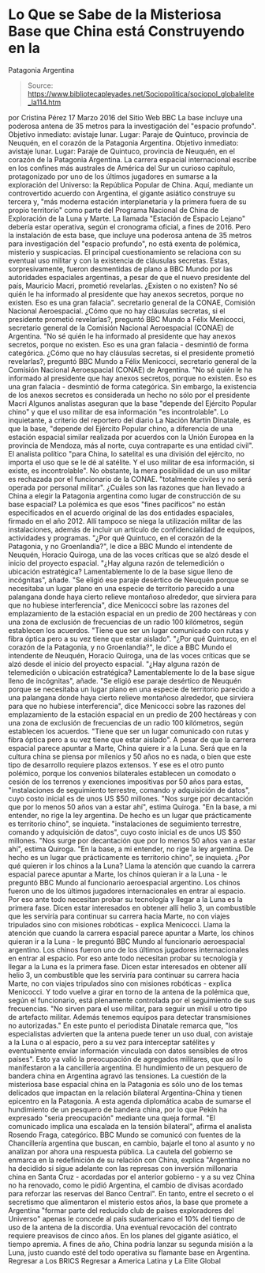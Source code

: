# Lo Que se Sabe de la Misteriosa Base que China está Construyendo en la 
Patagonia Argentina

> Source: https://www.bibliotecapleyades.net/Sociopolitica/sociopol_globalelite_la114.htm

por Cristina Pérez 17 Marzo 2016
del Sitio Web BBC
La base incluye
una poderosa antena de 35 metros
para la investigación del "espacio profundo".
Objetivo inmediato: avistaje lunar. Lugar: Paraje de Quintuco, provincia de Neuquén, en el corazón de la Patagonia Argentina.
Objetivo inmediato: avistaje lunar.
Lugar: Paraje de Quintuco, provincia de Neuquén, en el corazón de la Patagonia Argentina.
La carrera espacial internacional escribe en los confines más australes de América del Sur un curioso capítulo, protagonizado por uno de los últimos jugadores en sumarse a la exploración del Universo:
la República Popular de China.
Aquí, mediante un controvertido acuerdo con Argentina, el gigante asiático construye su tercera y,
"más moderna estación interplanetaria y la primera fuera de su propio territorio" como parte del Programa Nacional de China de Exploración de la Luna y Marte.
La llamada "Estación de Espacio Lejano" debería estar operativa, según el cronograma oficial, a fines de 2016.
Pero la instalación de esta base, que incluye una poderosa antena de 35 metros para investigación del "espacio profundo", no está exenta de polémica, misterio y suspicacias.
El principal cuestionamiento se relaciona con su eventual uso militar y con la existencia de cláusulas secretas.
Estas, sorpresivamente, fueron desmentidas de plano a BBC Mundo por las autoridades espaciales argentinas, a pesar de que el nuevo presidente del país, Mauricio Macri, prometió revelarlas.
¿Existen o no existen?
No sé quién le ha informado al presidente
que hay anexos secretos,
porque no existen.
Eso es una gran falacia".
secretario general de la CONAE,
Comisión Nacional Aeroespacial.
¿Cómo que no hay cláusulas secretas, si el presidente prometió revelarlas?, preguntó BBC Mundo a Félix Menicocci, secretario general de la Comisión Nacional Aeroespacial (CONAE) de Argentina. "No sé quién le ha informado al presidente que hay anexos secretos, porque no existen. Eso es una gran falacia - desmintió de forma categórica.
¿Cómo que no hay cláusulas secretas, si el presidente prometió revelarlas?, preguntó BBC Mundo a Félix Menicocci, secretario general de la Comisión Nacional Aeroespacial (CONAE) de Argentina.
"No sé quién le ha informado al presidente que hay anexos secretos, porque no existen. Eso es una gran falacia - desmintió de forma categórica.
Sin embargo, la existencia de los anexos secretos es considerada un hecho no sólo por el presidente Macri
Algunos analistas aseguran que la base
"depende del Ejército Popular chino"
y que el uso militar de esa información "es incontrolable".
Lo inquietante, a criterio del reportero del diario La Nación Martin Dinatale, es que la base,
"depende del Ejército Popular chino, a diferencia de una estación espacial similar realizada por acuerdos con la Unión Europea en la provincia de Mendoza, más al norte, cuya contraparte es una entidad civil".
El analista político
"para China, lo satelital es una división del ejército, no importa el uso que se le dé al satélite. Y el uso militar de esa información, si existe, es incontrolable".
No obstante, la mera posibilidad de un uso militar es rechazada por el funcionario de la CONAE.
"totalmente civiles y no será operada por personal militar".
¿Cuáles son las razones que han llevado a China
a elegir la Patagonia argentina como lugar de construcción
de su base espacial?
La polémica es que esos "fines pacíficos" no están especificados en el acuerdo original de las dos entidades espaciales, firmado en el año 2012.
Allí tampoco se niega la utilización militar de las instalaciones, además de incluir un artículo de confidencialidad de equipos, actividades y programas.
"¿Por qué Quintuco, en el corazón de la Patagonia, y no Groenlandia?", le dice a BBC Mundo el intendente de Neuquén, Horacio Quiroga, una de las voces críticas que se alzó desde el inicio del proyecto espacial. "¿Hay alguna razón de telemedición o ubicación estratégica? Lamentablemente lo de la base sigue lleno de incógnitas", añade. "Se eligió ese paraje desértico de Neuquén porque se necesitaba un lugar plano en una especie de territorio parecido a una palangana donde haya cierto relieve montañoso alrededor, que sirviera para que no hubiese interferencia", dice Menicocci sobre las razones del emplazamiento de la estación espacial en un predio de 200 hectáreas y con una zona de exclusión de frecuencias de un radio 100 kilómetros, según establecen los acuerdos. "Tiene que ser un lugar comunicado con rutas y fibra óptica pero a su vez tiene que estar aislado".
"¿Por qué Quintuco, en el corazón de la Patagonia, y no Groenlandia?", le dice a BBC Mundo el intendente de Neuquén, Horacio Quiroga, una de las voces críticas que se alzó desde el inicio del proyecto espacial.
"¿Hay alguna razón de telemedición o ubicación estratégica? Lamentablemente lo de la base sigue lleno de incógnitas", añade.
"Se eligió ese paraje desértico de Neuquén porque se necesitaba un lugar plano en una especie de territorio parecido a una palangana donde haya cierto relieve montañoso alrededor, que sirviera para que no hubiese interferencia", dice Menicocci sobre las razones del emplazamiento de la estación espacial en un predio de 200 hectáreas y con una zona de exclusión de frecuencias de un radio 100 kilómetros, según establecen los acuerdos.
"Tiene que ser un lugar comunicado con rutas y fibra óptica pero a su vez tiene que estar aislado".
A pesar de que la carrera espacial
parece apuntar a Marte,
China quiere ir a la Luna.
Será que en la cultura china se piensa por milenios y 50 años no es nada, o bien que este tipo de desarrollo requiere plazos extensos.
Y ese es el otro punto polémico, porque los convenios bilaterales establecen un comodato o cesión de los terrenos y exenciones impositivas por 50 años para estas,
"instalaciones de seguimiento terrestre, comando y adquisición de datos", cuyo costo inicial es de unos US $50 millones. "Nos surge por decantación que por lo menos 50 años van a estar ahí", estima Quiroga. "En la base, a mi entender, no rige la ley argentina. De hecho es un lugar que prácticamente es territorio chino", se inquieta.
"instalaciones de seguimiento terrestre, comando y adquisición de datos", cuyo costo inicial es de unos US $50 millones.
"Nos surge por decantación que por lo menos 50 años van a estar ahí", estima Quiroga. "En la base, a mi entender, no rige la ley argentina. De hecho es un lugar que prácticamente es territorio chino", se inquieta.
¿Por qué quieren ir los chinos a la Luna?
Llama la atención que cuando la carrera espacial parece apuntar a Marte, los chinos quieran ir a la Luna - le preguntó BBC Mundo al funcionario aeroespacial argentino. Los chinos fueron uno de los últimos jugadores internacionales en entrar al espacio. Por eso ante todo necesitan probar su tecnología y llegar a la Luna es la primera fase. Dicen estar interesados en obtener allí helio 3, un combustible que les serviría para continuar su carrera hacia Marte, no con viajes tripulados sino con misiones robóticas - explica Menicocci.
Llama la atención que cuando la carrera espacial parece apuntar a Marte, los chinos quieran ir a la Luna - le preguntó BBC Mundo al funcionario aeroespacial argentino.
Los chinos fueron uno de los últimos jugadores internacionales en entrar al espacio. Por eso ante todo necesitan probar su tecnología y llegar a la Luna es la primera fase.
Dicen estar interesados en obtener allí helio 3, un combustible que les serviría para continuar su carrera hacia Marte, no con viajes tripulados sino con misiones robóticas - explica Menicocci.
Y todo vuelve a girar en torno de la antena de la polémica que, según el funcionario, está plenamente controlada por el seguimiento de sus frecuencias.
"No sirven para el uso militar, para seguir un misil u otro tipo de artefacto militar. Además tenemos equipos para detectar transmisiones no autorizadas."
En este punto el periodista Dinatale remarca que,
"los especialistas advierten que la antena puede tener un uso dual, con avistaje a la Luna o al espacio, pero a su vez para interceptar satélites y eventualmente enviar información vinculada con datos sensibles de otros países".
Esto ya valió la preocupación de agregados militares, que así lo manifestaron a la cancillería argentina.
El hundimiento de un pesquero
de bandera china en Argentina
agravó las tensiones.
La cuestión de la misteriosa base espacial china en la Patagonia es sólo uno de los temas delicados que impactan en la relación bilateral Argentina-China y tienen epicentro en la Patagonia.
A esta agenda diplomática acaba de sumarse el hundimiento de un pesquero de bandera china, por lo que Pekín ha expresado "seria preocupación" mediante una queja formal.
"El comunicado implica una escalada en la tensión bilateral", afirma el analista Rosendo Fraga, categórico.
BBC Mundo se comunicó con fuentes de la Chancillería argentina que buscan, en cambio, bajarle el tono al asunto y no analizan por ahora una respuesta pública.
La cautela del gobierno se enmarca en la redefinición de su relación con China, explica
"Argentina no ha decidido si sigue adelante con las represas con inversión millonaria china en Santa Cruz - acordadas por el anterior gobierno - y a su vez China no ha renovado, como le pidió Argentina, el cambio de divisas acordado para reforzar las reservas del Banco Central".
En tanto, entre el secreto o el secretismo que alimentaron el misterio estos años, la base que promete a Argentina "formar parte del reducido club de países exploradores del Universo" apenas le concede al país sudamericano el 10% del tiempo de uso de la antena de la discordia.
Una eventual revocación del contrato requiere preavisos de cinco años.
En los planes del gigante asiático, el tiempo apremia. A fines de año, China podría lanzar su segunda misión a la Luna, justo cuando esté del todo operativa su flamante base en Argentina.
Regresar a Los BRICS
Regresar a America Latina y La Elite Global
